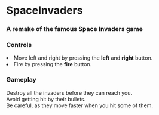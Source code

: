 # SpaceInvaders
<h3>A remake of the famous Space Invaders game</h3>
<h3>Controls</h3>
<li>Move left and right by pressing the <b>left</b> and <b>right</b> button.</li>
<li>Fire by pressing the <b>fire</b> button.</li>

<h3>Gameplay</h3>
Destroy all the invaders before they can reach you.
<br>
Avoid getting hit by their bullets.
<br>
Be careful, as they move faster when you hit some of them.
